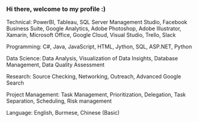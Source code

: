 ### Hi there, welcome to my profile :)

Technical: PowerBI, Tableau, SQL Server Management Studio, Facebook Business Suite, Google Analytics, Adobe Photoshop, Adobe Illustrator, 
Xamarin, Microsoft Office, Google Cloud, Visual Studio, Trello, Slack

Programming: C#, Java, JavaScript, HTML, Jython, SQL, ASP.NET, Python

Data Science: Data Analysis, Visualization of Data Insights, Database Management, Data Quality Assessment

Research: Source Checking, Networking, Outreach, Advanced Google Search

Project Management: Task Management, Prioritization, Delegation, Task Separation, Scheduling, Risk 
management

Language: English, Burmese, Chinese (Basic)

